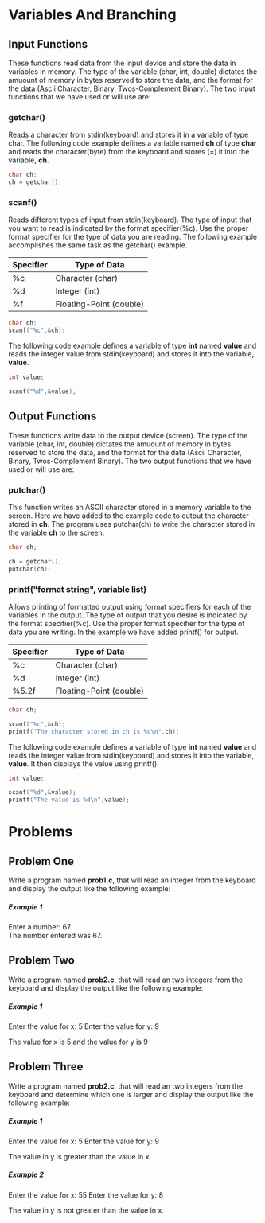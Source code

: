 # Variables And Branching


## Input Functions
These functions read data from the input device and store the data in variables in memory.  The type of the variable (char, int, double) dictates the amuount of memory in bytes reserved to store the data, and the format for the data (Ascii Character, Binary, Twos-Complement Binary).  The two input functions that we have used or will use are:

### getchar()
Reads a character from stdin(keyboard) and stores it in a variable of type char. The following code example defines a variable named **ch** of type **char** and reads the character(byte) from the keyboard and stores (=) it into the variable, **ch**.

```cpp
char ch;
ch = getchar();
```

### scanf()
Reads different types of input from stdin(keyboard).  The type of input that you want to read is indicated by the format specifier(%c).  Use the proper format specifier for the type of data you are reading. The following example accomplishes the same task as the getchar() example.

Specifier | Type of Data
--------- | ------------
%c | Character (char)
%d | Integer (int)
%f | Floating-Point (double)

```cpp
char ch;
scanf("%c",&ch);
```

The following code example defines a variable of type **int** named **value** and reads the integer value from stdin(keyboard) and stores it into the variable, **value**.

```cpp
int value;

scanf("%d",&value);
```

## Output Functions
These functions write data to the output device (screen).  The type of the variable (char, int, double) dictates the amuount of memory in bytes reserved to store the data, and the format for the data (Ascii Character, Binary, Twos-Complement Binary).  The two output functions that we have used or will use are:

### putchar()
This function writes an ASCII character stored in a memory variable to the screen.  Here we have added to the example code to output the character stored in **ch**. The program uses putchar(ch) to write the character stored in the variable **ch** to the screen.

```cpp
char ch;

ch = getchar();
putchar(ch);
```

### printf("format string", variable list)
Allows printing of formatted output using format specifiers for each of the variables in the output.  The type of output that you desire is indicated by the format specifier(%c).  Use the proper format specifier for the type of data you are writing. In the example we have added printf() for output.

Specifier | Type of Data
--------- | ------------
%c | Character (char)
%d | Integer (int)
%5.2f | Floating-Point (double)

```cpp
char ch;

scanf("%c",&ch);
printf("The character stored in ch is %c\n",ch);
```

The following code example defines a variable of type **int** named **value** and reads the integer value from stdin(keyboard) and stores it into the variable, **value**. It then displays the value using printf().

```cpp
int value;

scanf("%d",&value);
printf("The value is %d\n",value);
```

# Problems

## Problem One
Write a program named **prob1.c**, that will read an integer from the keyboard and display the output like the following example:

##### Example 1

Enter a number: 67     
The number entered was 67.


## Problem Two
Write a program named **prob2.c**, that will read an two integers from the keyboard and display the output like the following example:

##### Example 1

Enter the value for x: 5
Enter the value for y: 9

The value for x is 5 and the value for y is 9


## Problem Three
Write a program named **prob2.c**, that will read an two integers from the keyboard and determine which one is larger and display the output like the following example:

##### Example 1

Enter the value for x: 5
Enter the value for y: 9

The value in y is greater than the value in x.

##### Example 2

Enter the value for x: 55
Enter the value for y: 8

The value in y is not greater than the value in x.

